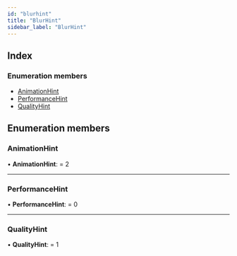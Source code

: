 ```yaml
---
id: "blurhint"
title: "BlurHint"
sidebar_label: "BlurHint"
---
```


## Index

### Enumeration members

* [AnimationHint](blurhint.md#animationhint)
* [PerformanceHint](blurhint.md#performancehint)
* [QualityHint](blurhint.md#qualityhint)

## Enumeration members

###  AnimationHint

• **AnimationHint**: = 2

___

###  PerformanceHint

• **PerformanceHint**: = 0

___

###  QualityHint

• **QualityHint**: = 1
